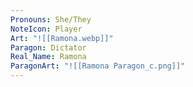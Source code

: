 ```yaml
---
Pronouns: She/They
NoteIcon: Player
Art: "![[Ramona.webp]]"
Paragon: Dictator
Real_Name: Ramona
ParagonArt: "![[Ramona Paragon_c.png]]"
---
```

